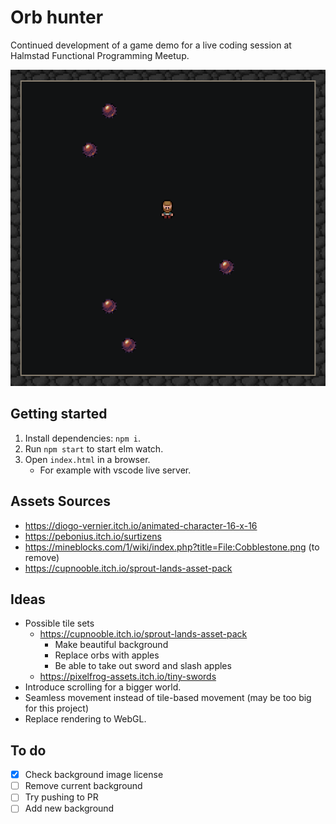 # Orb hunter

Continued development of a game demo for a live coding session at Halmstad Functional Programming Meetup.

![Screenshot of the game](<docs/assets/Screenshot 2024-12-15 at 08-24-54 A simple game.png>)

## Getting started

1. Install dependencies: `npm i`.
2. Run `npm start` to start elm watch.
3. Open `index.html` in a browser.
   - For example with vscode live server.

## Assets Sources

- https://diogo-vernier.itch.io/animated-character-16-x-16
- https://pebonius.itch.io/surtizens
- https://mineblocks.com/1/wiki/index.php?title=File:Cobblestone.png (to remove)
- https://cupnooble.itch.io/sprout-lands-asset-pack

## Ideas

- Possible tile sets
  - https://cupnooble.itch.io/sprout-lands-asset-pack
    - Make beautiful background
    - Replace orbs with apples
    - Be able to take out sword and slash apples
  - https://pixelfrog-assets.itch.io/tiny-swords
- Introduce scrolling for a bigger world. 
- Seamless movement instead of tile-based movement (may be too big for this project)
- Replace rendering to WebGL.

## To do

- [x] Check background image license
- [ ] Remove current background
- [ ] Try pushing to PR
- [ ] Add new background
